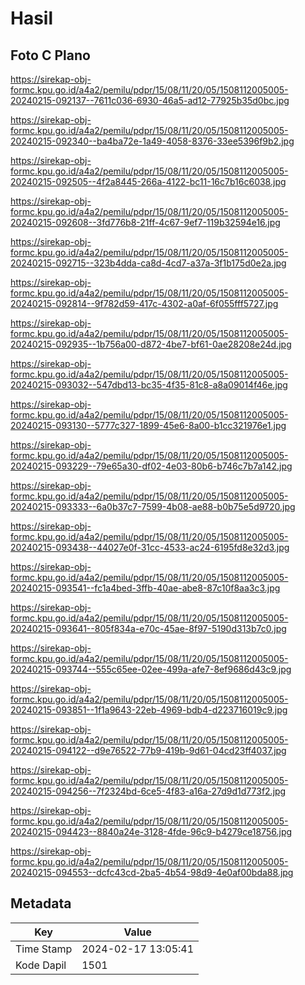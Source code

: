 # Hasil

## Foto C Plano

https://sirekap-obj-formc.kpu.go.id/a4a2/pemilu/pdpr/15/08/11/20/05/1508112005005-20240215-092137--7611c036-6930-46a5-ad12-77925b35d0bc.jpg

https://sirekap-obj-formc.kpu.go.id/a4a2/pemilu/pdpr/15/08/11/20/05/1508112005005-20240215-092340--ba4ba72e-1a49-4058-8376-33ee5396f9b2.jpg

https://sirekap-obj-formc.kpu.go.id/a4a2/pemilu/pdpr/15/08/11/20/05/1508112005005-20240215-092505--4f2a8445-266a-4122-bc11-16c7b16c6038.jpg

https://sirekap-obj-formc.kpu.go.id/a4a2/pemilu/pdpr/15/08/11/20/05/1508112005005-20240215-092608--3fd776b8-21ff-4c67-9ef7-119b32594e16.jpg

https://sirekap-obj-formc.kpu.go.id/a4a2/pemilu/pdpr/15/08/11/20/05/1508112005005-20240215-092715--323b4dda-ca8d-4cd7-a37a-3f1b175d0e2a.jpg

https://sirekap-obj-formc.kpu.go.id/a4a2/pemilu/pdpr/15/08/11/20/05/1508112005005-20240215-092814--9f782d59-417c-4302-a0af-6f055fff5727.jpg

https://sirekap-obj-formc.kpu.go.id/a4a2/pemilu/pdpr/15/08/11/20/05/1508112005005-20240215-092935--1b756a00-d872-4be7-bf61-0ae28208e24d.jpg

https://sirekap-obj-formc.kpu.go.id/a4a2/pemilu/pdpr/15/08/11/20/05/1508112005005-20240215-093032--547dbd13-bc35-4f35-81c8-a8a09014f46e.jpg

https://sirekap-obj-formc.kpu.go.id/a4a2/pemilu/pdpr/15/08/11/20/05/1508112005005-20240215-093130--5777c327-1899-45e6-8a00-b1cc321976e1.jpg

https://sirekap-obj-formc.kpu.go.id/a4a2/pemilu/pdpr/15/08/11/20/05/1508112005005-20240215-093229--79e65a30-df02-4e03-80b6-b746c7b7a142.jpg

https://sirekap-obj-formc.kpu.go.id/a4a2/pemilu/pdpr/15/08/11/20/05/1508112005005-20240215-093333--6a0b37c7-7599-4b08-ae88-b0b75e5d9720.jpg

https://sirekap-obj-formc.kpu.go.id/a4a2/pemilu/pdpr/15/08/11/20/05/1508112005005-20240215-093438--44027e0f-31cc-4533-ac24-6195fd8e32d3.jpg

https://sirekap-obj-formc.kpu.go.id/a4a2/pemilu/pdpr/15/08/11/20/05/1508112005005-20240215-093541--fc1a4bed-3ffb-40ae-abe8-87c10f8aa3c3.jpg

https://sirekap-obj-formc.kpu.go.id/a4a2/pemilu/pdpr/15/08/11/20/05/1508112005005-20240215-093641--805f834a-e70c-45ae-8f97-5190d313b7c0.jpg

https://sirekap-obj-formc.kpu.go.id/a4a2/pemilu/pdpr/15/08/11/20/05/1508112005005-20240215-093744--555c65ee-02ee-499a-afe7-8ef9686d43c9.jpg

https://sirekap-obj-formc.kpu.go.id/a4a2/pemilu/pdpr/15/08/11/20/05/1508112005005-20240215-093851--1f1a9643-22eb-4969-bdb4-d223716019c9.jpg

https://sirekap-obj-formc.kpu.go.id/a4a2/pemilu/pdpr/15/08/11/20/05/1508112005005-20240215-094122--d9e76522-77b9-419b-9d61-04cd23ff4037.jpg

https://sirekap-obj-formc.kpu.go.id/a4a2/pemilu/pdpr/15/08/11/20/05/1508112005005-20240215-094256--7f2324bd-6ce5-4f83-a16a-27d9d1d773f2.jpg

https://sirekap-obj-formc.kpu.go.id/a4a2/pemilu/pdpr/15/08/11/20/05/1508112005005-20240215-094423--8840a24e-3128-4fde-96c9-b4279ce18756.jpg

https://sirekap-obj-formc.kpu.go.id/a4a2/pemilu/pdpr/15/08/11/20/05/1508112005005-20240215-094553--dcfc43cd-2ba5-4b54-98d9-4e0af00bda88.jpg


## Metadata

| Key        | Value               |
| ---------- | ------------------- |
| Time Stamp | 2024-02-17 13:05:41 |
| Kode Dapil | 1501                |



